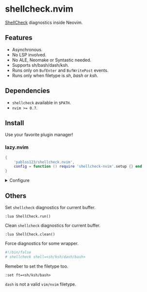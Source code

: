 # shellcheck.nvim
[ShellCheck](https://www.shellcheck.net/) diagnostics inside Neovim.

## Features
- Asynchronous.
- No LSP involved.
- No ALE, Neomake or Syntastic needed.
- Supports sh/bash/dash/ksh.
- Runs only on `BufEnter` and `BufWritePost` events.
- Runs only when filetype is _sh_, _bash_ or _ksh_.

## Dependencies
- `shellcheck` available in `$PATH`.
- `nvim >= 0.7`.

## Install
Use your favorite plugin manager!

### lazy.nvim
```lua
{
    'pablos123/shellcheck.nvim',
    config = function () require 'shellcheck-nvim'.setup {} end
}
```

<details>
<summary>Configure</summary>

```lua
{
    'pablos123/shellcheck.nvim',
    config = function ()
        -- Pass options to the shellcheck command.
        require 'shellcheck-nvim'.setup {
            shellcheck_options = { '-x', '--enable=all', },
        }
    end
}
```

</details>

## Others
Set `shellcheck` diagnostics for current buffer.

```vim
:lua ShellCheck.run()
```

Clean `shellcheck` diagnostics for current buffer.

```vim
:lua ShellCheck.clean()
```

Force diagnostics for some wrapper.
```bash
#!/bin/false
# shellcheck shell=<sh/ksh/dash/bash>
```
Remeber to set the filetype too.
```vim
:set ft=<sh/ksh/bash>
```
`dash` is not a valid `vim/nvim` filetype.
